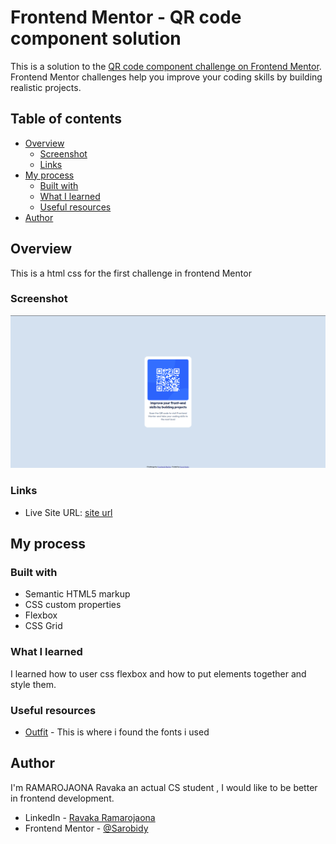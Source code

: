 # Frontend Mentor - QR code component solution

This is a solution to the [QR code component challenge on Frontend Mentor](https://www.frontendmentor.io/challenges/qr-code-component-iux_sIO_H). Frontend Mentor challenges help you improve your coding skills by building realistic projects. 

## Table of contents

- [Overview](#overview)
  - [Screenshot](#screenshot)
  - [Links](#links)
- [My process](#my-process)
  - [Built with](#built-with)
  - [What I learned](#what-i-learned)
  - [Useful resources](#useful-resources)
- [Author](#author)


## Overview
This is a html css for the first challenge in frontend Mentor

### Screenshot

![screen](./screenshot.png)

### Links

- Live Site URL: [site url](https://fm-qr-code-rama.netlify.app/)

## My process

### Built with

- Semantic HTML5 markup
- CSS custom properties
- Flexbox
- CSS Grid

### What I learned

I learned how to user css flexbox and how to put elements together and style them.

### Useful resources

- [Outfit](https://fonts.google.com/specimen/Outfit) - This is where i found the fonts i used


## Author

  I'm RAMAROJAONA Ravaka an actual CS student , I would like to be better in frontend development.

- LinkedIn - [Ravaka Ramarojaona](https://www.linkedin.com/in/ravaka-ramarojaona-145355249/)
- Frontend Mentor - [@Sarobidy](https://www.frontendmentor.io/profile/ravaka5)

